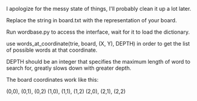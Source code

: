 I apologize for the messy state of things, I'll probably clean it up a lot later.

Replace the string in board.txt with the representation of your board.

Run wordbase.py to access the interface, wait for it to load the dictionary.

use words_at_coordinate(trie, board, (X, Y), DEPTH) in order to get the list of possible words at that coordinate.

DEPTH should be an integer that specifies the maximum length of word to search for, greatly slows down with greater depth.

The board coordinates work like this:

(0,0), (0,1), (0,2)
(1,0), (1,1), (1,2)
(2,0), (2,1), (2,2)
